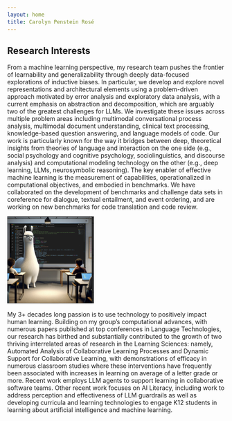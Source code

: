 ```yaml
---
layout: home
title: Carolyn Penstein Rosé
---
```



## Research Interests

From a machine learning perspective, my research team pushes the frontier of learnability and generalizability through deeply data-focused explorations of inductive biases. In particular, we develop and explore novel representations and architectural elements using a problem-driven approach motivated by error analysis and exploratory data analysis, with a current emphasis on abstraction and decomposition, which are arguably two of the greatest challenges for LLMs. We investigate these issues across multiple problem areas including multimodal conversational process analysis, multimodal document understanding, clinical text processing, knowledge-based question answering, and language models of code. Our work is particularly known for the way it bridges between deep, theoretical insights from theories of language and interaction on the one side (e.g., social psychology and cognitive psychology, sociolinguistics, and discourse analysis) and computational modeling technology on the other (e.g., deep learning, LLMs, neurosymbolic reasoning). The key enabler of effective machine learning is the measurement of capabilities, operationalized in computational objectives, and embodied in benchmarks. We have collaborated on the development of benchmarks and challenge data sets in coreference for dialogue, textual entailment, and event ordering, and are working on new benchmarks for code translation and code review.

<img src="./llama.png" alt="Code Models" width="200">

My 3+ decades long passion is to use technology to positively impact human learning. Building on my group’s computational advances, with numerous papers published at top conferences in Language Technologies, our research has birthed and substantially contributed to the growth of two thriving interrelated areas of research in the Learning Sciences: namely, Automated Analysis of Collaborative Learning Processes and Dynamic Support for Collaborative Learning, with demonstrations of efficacy in numerous classroom studies where these interventions have frequently been associated with increases in learning on average of a letter grade or more. Recent work employs LLM agents to support learning in collaborative software teams. Other recent work focuses on AI Literacy, including work to address perception and effectiveness of LLM guardrails as well as developing curricula and learning technologies to engage K12 students in learning about artificial intelligence and machine learning.



